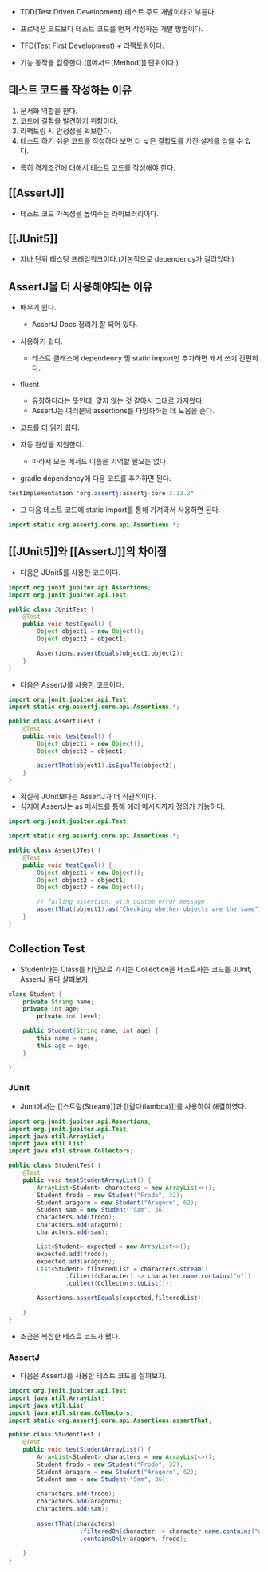 - TDD(Test Driven Development) 테스트 주도 개발이라고 부른다.
- 프로덕션 코드보다 테스트 코드를 먼저 작성하는 개발 방법이다.

- TFD(Test First Development) + 리팩토링이다.
- 기능 동작을 검증한다.([[메서드(Method)]] 단위이다.)

## 테스트 코드를 작성하는 이유

1. 문서화 역할을 한다.
2. 코드에 결함을 발견하기 위함이다.
3. 리팩토링 시 안정성을 확보한다.
4. 테스트 하기 쉬운 코드를 작성하다 보면 더 낮은 결합도를 가진 설계를 얻을 수 있다.

- 특히 경계조건에 대해서 테스트 코드를 작성해야 한다.

## [[AssertJ]]

- 테스트 코드 가독성을 높여주는 라이브러리이다.

## [[JUnit5]]

- 자바 단위 테스팅 프레임워크이다.(기본적으로 dependency가 걸려있다.)

## AssertJ을 더 사용해야되는 이유

- 배우기 쉽다.
    - AssertJ Docs 정리가 잘 되어 있다.
- 사용하기 쉽다.
    - 테스트 클래스에 dependency 및 static import만 추가하면 돼서 쓰기 간편하다.
- fluent
    - 유창하다라는 뜻인데, 맞지 않는 것 같아서 그대로 가져왔다.
    - AssertJ는 여러분의 assertions를 다양화하는 데 도움을 준다.
- 코드를 더 읽기 쉽다.
- 자동 완성을 지원한다.
    - 따라서 모든 메서드 이름을 기억할 필요는 없다.

- gradle dependency에 다음 코드를 추가하면 된다.

```java
testImplementation 'org.assertj:assertj-core:3.13.2'
```

- 그 다음 테스트 코드에 static import를 통해 가져와서 사용하면 된다.

```java
import static org.assertj.core.api.Assertions.*;
```

## [[JUnit5]]와 [[AssertJ]]의  차이점

- 다음은 JUnit5를 사용한 코드이다.

```java
import org.junit.jupiter.api.Assertions;
import org.junit.jupiter.api.Test;

public class JUnitTest {
    @Test
    public void testEqual() {
        Object object1 = new Object();
        Object object2 = object1;

        Assertions.assertEquals(object1,object2);
    }
}
```

- 다음은 AssertJ를 사용한 코드이다.

```java
import org.junit.jupiter.api.Test;
import static org.assertj.core.api.Assertions.*;

public class AssertJTest {
    @Test
    public void testEqual() {
        Object object1 = new Object();
        Object object2 = object1;

        assertThat(object1).isEqualTo(object2);
    }
}
```

- 확실히 JUnit보다는 AssertJ가 더 직관적이다.
- 심지어 AssertJ는 as 메서드를 통해 에러 메시지까지 정의가 가능하다.

```java
import org.junit.jupiter.api.Test;

import static org.assertj.core.api.Assertions.*;

public class AssertJTest {
    @Test
    public void testEqual() {
        Object object1 = new Object();
        Object object2 = object1;
        Object object3 = new Object();

        // failing assertion, with custom error message
        assertThat(object1).as("Checking whether objects are the same").isEqualTo(object3);
    }
}
```

## Collection Test

- Student라는 Class를 타입으로 가지는 Collection을 테스트하는 코드를 JUnit, AssertJ 둘다 살펴보자.

```java
class Student {
    private String name;
    private int age;
		private int level;

    public Student(String name, int age) {
        this.name = name;
        this.age = age;
    }

}
```

### JUnit

- Junit에서는 [[스트림(Stream)]]과 [[람다(lambda)]]를 사용하여 해결하였다.

```java
import org.junit.jupiter.api.Assertions;
import org.junit.jupiter.api.Test;
import java.util.ArrayList;
import java.util.List;
import java.util.stream.Collectors;

public class StudentTest {
    @Test
    public void testStudentArrayList() {
        ArrayList<Student> characters = new ArrayList<>();
        Student frodo = new Student("Frodo", 32);
        Student aragorn = new Student("Aragorn", 62);
        Student sam = new Student("Sam", 36);
        characters.add(frodo);
        characters.add(aragorn);
        characters.add(sam);

        List<Student> expected = new ArrayList<>();
        expected.add(frodo);
        expected.add(aragorn);
        List<Student> filteredList = characters.stream()
                .filter((character) -> character.name.contains("o"))
                .collect(Collectors.toList());

        Assertions.assertEquals(expected,filteredList);

    }
}
```

- 조금은 복잡한 테스트 코드가 됐다.

### AssertJ

- 다음은 AssertJ를 사용한 테스트 코드를 살펴보자.

```java
import org.junit.jupiter.api.Test;
import java.util.ArrayList;
import java.util.List;
import java.util.stream.Collectors;
import static org.assertj.core.api.Assertions.assertThat;

public class StudentTest {
    @Test
    public void testStudentArrayList() {
        ArrayList<Student> characters = new ArrayList<>();
        Student frodo = new Student("Frodo", 32);
        Student aragorn = new Student("Aragorn", 62);
        Student sam = new Student("Sam", 36);
        
        characters.add(frodo);
        characters.add(aragorn);
        characters.add(sam);
        
        assertThat(characters)
					.filteredOn(character -> character.name.contains("o"))
					.containsOnly(aragorn, frodo);
        
    }
}
```

